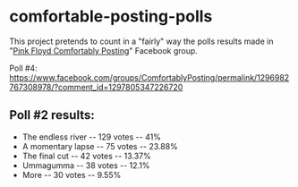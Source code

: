 # comfortable-posting-polls

This project pretends to count in a "fairly" way the polls results made in "[Pink Floyd Comfortably Posting](https://www.facebook.com/groups/ComfortablyPosting)" Facebook group.

Poll #4:
https://www.facebook.com/groups/ComfortablyPosting/permalink/1296982767308978/?comment_id=1297805347226720


## Poll #2 results:

* The endless river -- 129 votes    -- 41% 
* A momentary lapse	--  75 votes    -- 23.88%
* The final cut	    --  42 votes    -- 13.37%
* Ummagumma	        --  38 votes    -- 12.1%
* More 		        --  30 votes    -- 9.55%
